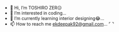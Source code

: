 - 👋 Hi, I’m TOSHIRO ZER😑
- 👀 I’m interested in coding...
- 🌱 I’m currently learning interior designing😂...
- 📫 How to reach me ekdeepak92@gmail.com...
⌜                                                            ⌝
